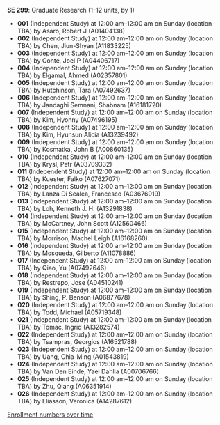 **SE 299**: Graduate Research (1–12 units, by 1)

- **001** (Independent Study) at 12:00 am–12:00 am on Sunday (location TBA) by Asaro, Robert J (A01404138)
- **002** (Independent Study) at 12:00 am–12:00 am on Sunday (location TBA) by Chen, Jiun-Shyan (A11833225)
- **003** (Independent Study) at 12:00 am–12:00 am on Sunday (location TBA) by Conte, Joel P (A04406717)
- **004** (Independent Study) at 12:00 am–12:00 am on Sunday (location TBA) by Elgamal, Ahmed (A02357801)
- **005** (Independent Study) at 12:00 am–12:00 am on Sunday (location TBA) by Hutchinson, Tara (A07492637)
- **006** (Independent Study) at 12:00 am–12:00 am on Sunday (location TBA) by Jandaghi Semnani, Shabnam (A16181720)
- **007** (Independent Study) at 12:00 am–12:00 am on Sunday (location TBA) by Kim, Hyonny (A07496195)
- **008** (Independent Study) at 12:00 am–12:00 am on Sunday (location TBA) by Kim, Hyunsun Alicia (A13239492)
- **009** (Independent Study) at 12:00 am–12:00 am on Sunday (location TBA) by Kosmatka, John B (A00860135)
- **010** (Independent Study) at 12:00 am–12:00 am on Sunday (location TBA) by Krysl, Petr (A03709332)
- **011** (Independent Study) at 12:00 am–12:00 am on Sunday (location TBA) by Kuester, Falko (A07627071)
- **012** (Independent Study) at 12:00 am–12:00 am on Sunday (location TBA) by Lanza Di Scalea, Francesco (A03676919)
- **013** (Independent Study) at 12:00 am–12:00 am on Sunday (location TBA) by Loh, Kenneth J. H. (A13291838)
- **014** (Independent Study) at 12:00 am–12:00 am on Sunday (location TBA) by McCartney, John Scott (A12560466)
- **015** (Independent Study) at 12:00 am–12:00 am on Sunday (location TBA) by Morrison, Machel Leigh (A16168260)
- **016** (Independent Study) at 12:00 am–12:00 am on Sunday (location TBA) by Mosqueda, Gilberto (A11078886)
- **017** (Independent Study) at 12:00 am–12:00 am on Sunday (location TBA) by Qiao, Yu (A07492646)
- **018** (Independent Study) at 12:00 am–12:00 am on Sunday (location TBA) by Restrepo, Jose (A04510241)
- **019** (Independent Study) at 12:00 am–12:00 am on Sunday (location TBA) by Shing, P. Benson (A06877678)
- **020** (Independent Study) at 12:00 am–12:00 am on Sunday (location TBA) by Todd, Michael (A05719348)
- **021** (Independent Study) at 12:00 am–12:00 am on Sunday (location TBA) by Tomac, Ingrid (A13282574)
- **022** (Independent Study) at 12:00 am–12:00 am on Sunday (location TBA) by Tsampras, Georgios (A16521788)
- **023** (Independent Study) at 12:00 am–12:00 am on Sunday (location TBA) by Uang, Chia-Ming (A01543819)
- **024** (Independent Study) at 12:00 am–12:00 am on Sunday (location TBA) by Van Den Einde, Yael Dahlia (A00706766)
- **025** (Independent Study) at 12:00 am–12:00 am on Sunday (location TBA) by Zhu, Qiang (A06351914)
- **026** (Independent Study) at 12:00 am–12:00 am on Sunday (location TBA) by Eliasson, Veronica (A14287612)

[Enrollment numbers over time](./SE299.tsv)
